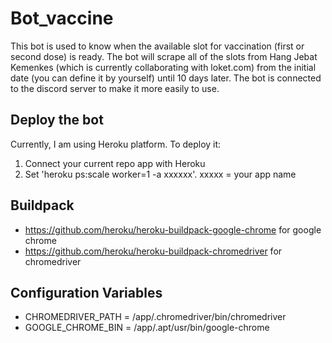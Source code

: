 # Bot_vaccine
This bot is used to know when the available slot for vaccination (first or second dose) is ready. The bot will scrape all of the slots from Hang Jebat Kemenkes (which is currently collaborating with loket.com) from the initial date (you can define it by yourself) until 10 days later. The bot is connected to the discord server to make it more easily to use.

## Deploy the bot
Currently, I am using Heroku platform. To deploy it:
1. Connect your current repo app with Heroku
2. Set 'heroku ps:scale worker=1 -a xxxxxx'. xxxxx = your app name

## Buildpack
- https://github.com/heroku/heroku-buildpack-google-chrome for google chrome
- https://github.com/heroku/heroku-buildpack-chromedriver for chromedriver

## Configuration Variables
- CHROMEDRIVER_PATH = /app/.chromedriver/bin/chromedriver
- GOOGLE_CHROME_BIN = /app/.apt/usr/bin/google-chrome
